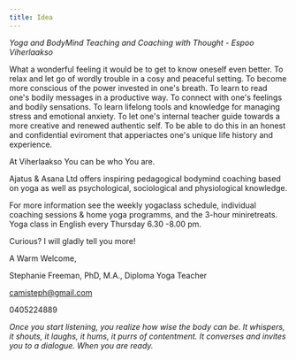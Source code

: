 ```yaml
---
title: Idea
---
```

_Yoga and BodyMind Teaching and Coaching with Thought - Espoo Viherlaakso_

What a wonderful feeling it would be to get to know oneself even better. To relax and let go of wordly trouble in a cosy and peaceful setting. To become more conscious of the power invested in one's breath. To learn to read one's bodily messages in a productive way. To connect with one's feelings and bodily sensations. To learn lifelong tools and knowledge for managing stress and emotional anxiety. To let one's internal teacher guide towards a more creative and renewed authentic self. To be able to do this in an honest and confidential eviroment that apperiactes one's unique life history and experience.

At Viherlaakso You can be who You are.

Ajatus & Asana Ltd offers inspiring pedagogical bodymind coaching based on yoga as well as psychological, sociological and physiological knowledge. 

For more information see the weekly yogaclass schedule, individual coaching sessions & home yoga programms, and the 3-hour miniretreats. Yoga class in English every Thursday 6.30 -8.00 pm.

Curious? I will gladly tell you more!

A Warm Welcome,

Stephanie Freeman, PhD, M.A., Diploma Yoga Teacher

camisteph@gmail.com

0405224889

*Once you start listening, you realize how wise the body can be. It whispers, it shouts, it laughs, it hums, it purrs of contentment. It converses and invites you to a dialogue. When you are ready.*

